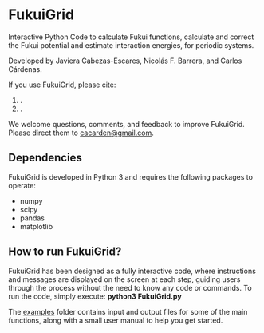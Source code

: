 # FukuiGrid

Interactive Python Code to calculate Fukui functions, calculate and correct the Fukui potential and estimate interaction energies, for periodic systems.

Developed by Javiera Cabezas-Escares, Nicolás F. Barrera, and Carlos Cárdenas.

If you use FukuiGrid, please cite:
1. .
2. .

We welcome questions, comments, and feedback to improve FukuiGrid. Please direct them to <a href="mailto:cacarden@gmail.com" style="color:blue;">cacarden@gmail.com</a>.

## Dependencies

FukuiGrid is developed in Python 3 and requires the following packages to operate:
- numpy
- scipy
- pandas
- matplotlib

## How to run FukuiGrid?
FukuiGrid has been designed as a fully interactive code, where instructions and messages are displayed on the screen at each step, guiding users through the process without the need to know any code or commands. To run the code, simply execute: **python3 FukuiGrid.py**

The [examples](https://github.com/cacarden/FukuiGrid/tree/main/examples) folder contains input and output files for some of the main functions, along with a small user manual to help you get started.
